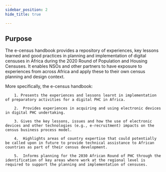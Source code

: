 ```yaml
---
sidebar_position: 2
hide_title: true

---
```


## Purpose 

The e-census handbook provides a repository of experiences, key lessons learned and good practices in planning and implementation of digital censuses in Africa during the 2020 Round of Population and Housing Censuses.  It enables NSOs and other partners to have exposure to experiences from across Africa and apply these to their own census planning and design context.

More specifically, the e-census handbook:

        1. Presents the experiences and lessons learnt in implementation of preparatory activities for a digital PHC in Africa.
    
        2.	Provides experiences in acquiring and using electronic devices in digital PHC undertaking.
    
        3. Gives the key lessons, issues and how the use of electronic devices and other technologies (e.g., e-recruitment) impacts on the census business process model. 
    
        4.	Highlights areas of country expertise that could potentially be called upon in future to provide technical assistance to African countries as part of their census development. 
    
        5.	Informs planning for the 2030 African Round of PHC through the identification of key areas where work at the regional level is required to support the planning and implementation of censuses.  
